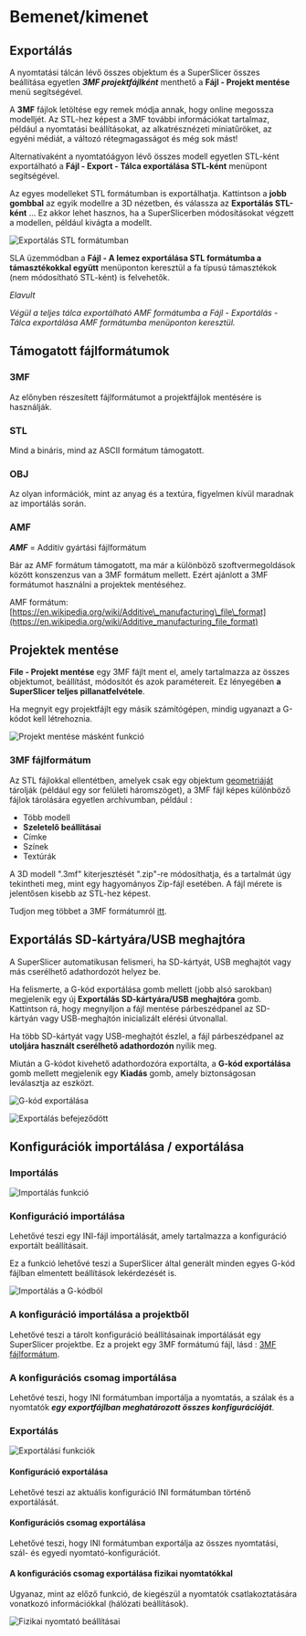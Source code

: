 # Bemenet/kimenet

## Exportálás

A nyomtatási tálcán lévő összes objektum és a SuperSlicer összes beállítása egyetlen _**3MF projektfájlként**_ menthető a **Fájl - Projekt mentése** menü segítségével.

A **3MF** fájlok letöltése egy remek módja annak, hogy online megossza modelljét. Az STL-hez képest a 3MF további információkat tartalmaz, például a nyomtatási beállításokat, az alkatrésznézeti miniatűröket, az egyéni médiát, a változó rétegmagasságot és még sok mást!

Alternatívaként a nyomtatóágyon lévő összes modell egyetlen STL-ként exportálható a **Fájl - Export - Tálca exportálása STL-ként** menüpont segítségével.

Az egyes modelleket STL formátumban is exportálhatja. Kattintson a **jobb gombbal** az egyik modellre a 3D nézetben, és válassza az **Exportálás STL-ként** ... Ez akkor lehet hasznos, ha a SuperSlicerben módosításokat végzett a modellen, például kivágta a modellt.

![Export&#xE1;l&#xE1;s STL form&#xE1;tumban](../.gitbook/assets/input_output_001.jpg)

SLA üzemmódban a **Fájl - A lemez exportálása STL formátumba a támasztékokkal együtt** menüponton keresztül a fa típusú támasztékok \(nem módosítható STL-ként\) is felvehetők.

_Elavult_

_Végül a teljes tálca exportálható AMF formátumba a Fájl - Exportálás - Tálca exportálása AMF formátumba menüponton keresztül._

## Támogatott fájlformátumok

### 3MF

Az előnyben részesített fájlformátumot a projektfájlok mentésére is használják.

### STL

Mind a bináris, mind az ASCII formátum támogatott.

### OBJ

Az olyan információk, mint az anyag és a textúra, figyelmen kívül maradnak az importálás során.

### AMF

_**AMF**_ = Additív gyártási fájlformátum

Bár az AMF formátum támogatott, ma már a különböző szoftvermegoldások között konszenzus van a 3MF formátum mellett. Ezért ajánlott a 3MF formátumot használni a projektek mentéséhez.

AMF formátum: [https://en.wikipedia.org/wiki/Additive\_manufacturing\_file\_format](https://en.wikipedia.org/wiki/Additive_manufacturing_file_format)

## Projektek mentése

**File - Projekt mentése** egy 3MF fájlt ment el, amely tartalmazza az összes objektumot, beállítást, módosítót és azok paramétereit. Ez lényegében **a SuperSlicer teljes pillanatfelvétele**.

Ha megnyit egy projektfájlt egy másik számítógépen, mindig ugyanazt a G-kódot kell létrehoznia.

![Projekt ment&#xE9;se m&#xE1;sk&#xE9;nt funkci&#xF3;](../.gitbook/assets/input_output_002.jpg)

### 3MF fájlformátum

Az STL fájlokkal ellentétben, amelyek csak egy objektum [geometriáját](http://www.fabbers.com/tech/STL_Format) tárolják \(például egy sor felületi háromszöget\), a 3MF fájl képes különböző fájlok tárolására egyetlen archívumban, például :

* Több modell
* **Szeletelő beállításai**
* Címke
* Színek
* Textúrák

A 3D modell ".3mf" kiterjesztését ".zip"-re módosíthatja, és a tartalmát úgy tekintheti meg, mint egy hagyományos Zip-fájl esetében. A fájl mérete is jelentősen kisebb az STL-hez képest.

Tudjon meg többet a 3MF formátumról [itt](https://3mf.io/). 

## Exportálás SD-kártyára/USB meghajtóra

A SuperSlicer automatikusan felismeri, ha SD-kártyát, USB meghajtót vagy más cserélhető adathordozót helyez be.

Ha felismerte, a G-kód exportálása gomb mellett \(jobb alsó sarokban\) megjelenik egy új **Exportálás SD-kártyára/USB meghajtóra** gomb. Kattintson rá, hogy megnyíljon a fájl mentése párbeszédpanel az SD-kártyán vagy USB-meghajtón inicializált elérési útvonallal.

Ha több SD-kártyát vagy USB-meghajtót észlel, a fájl párbeszédpanel az **utoljára használt cserélhető adathordozón** nyílik meg.

Miután a G-kódot kivehető adathordozóra exportálta, a **G-kód exportálása** gomb mellett megjelenik egy **Kiadás** gomb, amely biztonságosan leválasztja az eszközt.

![G-k&#xF3;d export&#xE1;l&#xE1;sa](../.gitbook/assets/input_output_003.jpg)

![Export&#xE1;l&#xE1;s befejez&#x151;d&#xF6;tt](../.gitbook/assets/input_output_004.jpg)

## Konfigurációk importálása / exportálása

### Importálás

![Import&#xE1;l&#xE1;s funkci&#xF3;](../.gitbook/assets/input_output_005.jpg)

### Konfiguráció importálása

Lehetővé teszi egy INI-fájl importálását, amely tartalmazza a konfiguráció exportált beállításait.

Ez a funkció lehetővé teszi a SuperSlicer által generált minden egyes G-kód fájlban elmentett beállítások lekérdezését is.

![Import&#xE1;l&#xE1;s a G-k&#xF3;db&#xF3;l](../.gitbook/assets/input_output_006.jpg)

### A konfiguráció importálása a projektből

Lehetővé teszi a tárolt konfiguráció beállításainak importálását egy SuperSlicer projektbe. Ez a projekt egy 3MF formátumú fájl, lásd : [3MF fájlformátum](../input_output/input_output.md#3MF%20fájlformátum).

### A konfigurációs csomag importálása

Lehetővé teszi, hogy INI formátumban importálja a nyomtatás, a szálak és a nyomtatók _**egy exportfájlban meghatározott összes konfigurációját**_.

### Exportálás

![Export&#xE1;l&#xE1;si funkci&#xF3;k](../.gitbook/assets/input_output_007.jpg)

#### Konfiguráció exportálása

Lehetővé teszi az aktuális konfiguráció INI formátumban történő exportálását.

#### Konfigurációs csomag exportálása

Lehetővé teszi, hogy INI formátumban exportálja az összes nyomtatási, szál- és egyedi nyomtató-konfigurációt.

#### A konfigurációs csomag exportálása fizikai nyomtatókkal

Ugyanaz, mint az előző funkció, de kiegészül a nyomtatók csatlakoztatására vonatkozó információkkal \(hálózati beállítások\).

![Fizikai nyomtat&#xF3; be&#xE1;ll&#xED;t&#xE1;sai](../.gitbook/assets/input_output_008.jpg)



